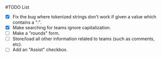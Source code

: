 #TODO List
- [X] Fix the bug where tokenized strings don't work if given a value which contains a ":".
- [X] Make searching for teams ignore capitalization.
- [ ] Make a "rounds" form.
- [ ] Store/load all other information related to teams (such as comments, etc).
- [ ] Add an "Assist" checkbox.